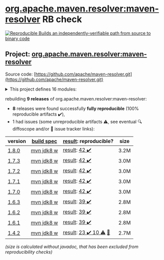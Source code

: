[org.apache.maven.resolver:maven-resolver](https://search.maven.org/artifact/org.apache.maven.resolver/maven-resolver/) RB check
=======

[![Reproducible Builds](https://reproducible-builds.org/images/logos/rb.svg) an independently-verifiable path from source to binary code](https://reproducible-builds.org/)

## Project: [org.apache.maven.resolver:maven-resolver](https://search.maven.org/artifact/org.apache.maven.resolver/maven-resolver/)

Source code: [https://github.com/apache/maven-resolver.git](https://github.com/apache/maven-resolver.git)

<details><summary>This project defines 16 modules:</summary>

* [org.apache.maven.resolver:maven-resolver](https://search.maven.org/artifact/org.apache.maven.resolver/maven-resolver/)
* [org.apache.maven.resolver:maven-resolver-api](https://search.maven.org/artifact/org.apache.maven.resolver/maven-resolver-api/)
* [org.apache.maven.resolver:maven-resolver-connector-basic](https://search.maven.org/artifact/org.apache.maven.resolver/maven-resolver-connector-basic/)
* [org.apache.maven.resolver:maven-resolver-impl](https://search.maven.org/artifact/org.apache.maven.resolver/maven-resolver-impl/)
* [org.apache.maven.resolver:maven-resolver-named-locks](https://search.maven.org/artifact/org.apache.maven.resolver/maven-resolver-named-locks/)
* [org.apache.maven.resolver:maven-resolver-named-locks-hazelcast](https://search.maven.org/artifact/org.apache.maven.resolver/maven-resolver-named-locks-hazelcast/)
* [org.apache.maven.resolver:maven-resolver-named-locks-redisson](https://search.maven.org/artifact/org.apache.maven.resolver/maven-resolver-named-locks-redisson/)
* [org.apache.maven.resolver:maven-resolver-spi](https://search.maven.org/artifact/org.apache.maven.resolver/maven-resolver-spi/)
* [org.apache.maven.resolver:maven-resolver-synccontext-global](https://search.maven.org/artifact/org.apache.maven.resolver/maven-resolver-synccontext-global/)
* [org.apache.maven.resolver:maven-resolver-synccontext-redisson](https://search.maven.org/artifact/org.apache.maven.resolver/maven-resolver-synccontext-redisson/)
* [org.apache.maven.resolver:maven-resolver-test-util](https://search.maven.org/artifact/org.apache.maven.resolver/maven-resolver-test-util/)
* [org.apache.maven.resolver:maven-resolver-transport-classpath](https://search.maven.org/artifact/org.apache.maven.resolver/maven-resolver-transport-classpath/)
* [org.apache.maven.resolver:maven-resolver-transport-file](https://search.maven.org/artifact/org.apache.maven.resolver/maven-resolver-transport-file/)
* [org.apache.maven.resolver:maven-resolver-transport-http](https://search.maven.org/artifact/org.apache.maven.resolver/maven-resolver-transport-http/)
* [org.apache.maven.resolver:maven-resolver-transport-wagon](https://search.maven.org/artifact/org.apache.maven.resolver/maven-resolver-transport-wagon/)
* [org.apache.maven.resolver:maven-resolver-util](https://search.maven.org/artifact/org.apache.maven.resolver/maven-resolver-util/)
</details>

rebuilding **9 releases** of org.apache.maven.resolver:maven-resolver:
- **8** releases were found successfully **fully reproducible** (100% reproducible artifacts :heavy_check_mark:),
- 1 had issues (some unreproducible artifacts :warning:, see eventual :mag: diffoscope and/or :memo: issue tracker links):

| version | [build spec](/BUILDSPEC.md) | [result](https://reproducible-builds.org/docs/jvm/): reproducible? | size |
| -- | --------- | ------ | -- |
| [1.8.0](https://search.maven.org/artifact/org.apache.maven.resolver/maven-resolver/1.8.0/pom) | [mvn jdk8 w](maven-resolver-1.8.0.buildspec) | [result](maven-resolver-1.8.0.buildinfo): [42 :heavy_check_mark: ](maven-resolver-1.8.0.buildcompare) | 3.2M |
| [1.7.3](https://search.maven.org/artifact/org.apache.maven.resolver/maven-resolver/1.7.3/pom) | [mvn jdk8 w](maven-resolver-1.7.3.buildspec) | [result](maven-resolver-1.7.3.buildinfo): [42 :heavy_check_mark: ](maven-resolver-1.7.3.buildcompare) | 3.0M |
| [1.7.2](https://search.maven.org/artifact/org.apache.maven.resolver/maven-resolver/1.7.2/pom) | [mvn jdk8 w](maven-resolver-1.7.2.buildspec) | [result](maven-resolver-1.7.2.buildinfo): [42 :heavy_check_mark: ](maven-resolver-1.7.2.buildcompare) | 3.0M |
| [1.7.1](https://search.maven.org/artifact/org.apache.maven.resolver/maven-resolver/1.7.1/pom) | [mvn jdk8 w](maven-resolver-1.7.1.buildspec) | [result](maven-resolver-1.7.1.buildinfo): [42 :heavy_check_mark: ](maven-resolver-1.7.1.buildcompare) | 3.0M |
| [1.7.0](https://search.maven.org/artifact/org.apache.maven.resolver/maven-resolver/1.7.0/pom) | [mvn jdk8 w](maven-resolver-1.7.0.buildspec) | [result](maven-resolver-1.7.0.buildinfo): [42 :heavy_check_mark: ](maven-resolver-1.7.0.buildcompare) | 3.0M |
| [1.6.3](https://search.maven.org/artifact/org.apache.maven.resolver/maven-resolver/1.6.3/pom) | [mvn jdk8 w](maven-resolver-1.6.3.buildspec) | [result](maven-resolver-synccontext-redisson-1.6.3.buildinfo): [39 :heavy_check_mark: ](maven-resolver-synccontext-redisson-1.6.3.buildcompare) | 2.8M |
| [1.6.2](https://search.maven.org/artifact/org.apache.maven.resolver/maven-resolver/1.6.2/pom) | [mvn jdk8 w](maven-resolver-1.6.2.buildspec) | [result](maven-resolver-synccontext-redisson-1.6.2.buildinfo): [39 :heavy_check_mark: ](maven-resolver-synccontext-redisson-1.6.2.buildcompare) | 2.8M |
| [1.6.1](https://search.maven.org/artifact/org.apache.maven.resolver/maven-resolver/1.6.1/pom) | [mvn jdk8 w](maven-resolver-1.6.1.buildspec) | [result](maven-resolver-synccontext-redisson-1.6.1.buildinfo): [39 :heavy_check_mark: ](maven-resolver-synccontext-redisson-1.6.1.buildcompare) | 2.8M |
| [1.4.2](https://search.maven.org/artifact/org.apache.maven.resolver/maven-resolver/1.4.2/pom) | [mvn jdk8 w](maven-resolver-1.4.2.buildspec) | [result](maven-resolver-transport-wagon-1.4.2.buildinfo): [23 :heavy_check_mark:  10 :warning:](maven-resolver-transport-wagon-1.4.2.buildcompare) [:memo:](https://issues.apache.org/jira/browse/MRESOLVER-137) | 2.7M |

<i>(size is calculated without javadoc, that has been excluded from reproducibility checks)</i>
